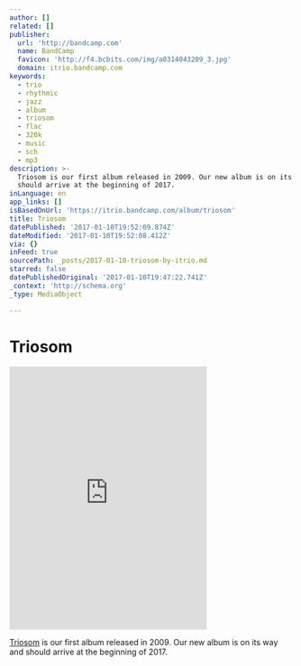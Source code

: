 ```yaml
---
author: []
related: []
publisher:
  url: 'http://bandcamp.com'
  name: BandCamp
  favicon: 'http://f4.bcbits.com/img/a0314043209_3.jpg'
  domain: itrio.bandcamp.com
keywords:
  - trio
  - rhythmic
  - jazz
  - album
  - triosom
  - flac
  - 320k
  - music
  - sch
  - mp3
description: >-
  Triosom is our first album released in 2009. Our new album is on its way and
  should arrive at the beginning of 2017.
inLanguage: en
app_links: []
isBasedOnUrl: 'https://itrio.bandcamp.com/album/triosom'
title: Triosom
datePublished: '2017-01-10T19:52:09.874Z'
dateModified: '2017-01-10T19:52:08.412Z'
via: {}
inFeed: true
sourcePath: _posts/2017-01-10-triosom-by-itrio.md
starred: false
datePublishedOriginal: '2017-01-10T19:47:22.741Z'
_context: 'http://schema.org'
_type: MediaObject

---
```

# Triosom

<iframe src="https://cdn.embedly.com/widgets/media.html?src=https%3A%2F%2Fbandcamp.com%2FEmbeddedPlayer%2Fv%3D2%2Falbum%3D1634339132%2Fsize%3Dlarge%2Flinkcol%3D0084B4%2Fnotracklist%3Dtrue%2Ftwittercard%3Dtrue%2F&amp;url=http%3A%2F%2Fmusic.itrio.ch%2Falbum%2Ftriosom&amp;image=http%3A%2F%2Ff4.bcbits.com%2Fimg%2Fa0314043209_5.jpg&amp;key=b7d04c9b404c499eba89ee7072e1c4f7&amp;type=text%2Fhtml&amp;schema=itrio" width="350" height="467" scrolling="no" frameborder="0" allowfullscreen="" style=""></iframe>

[Triosom][0] is our first album released in 2009\. Our new album is on its way and should arrive at the beginning of 2017\.

[0]: http://music.itrio.ch/album/triosom "Triosom"